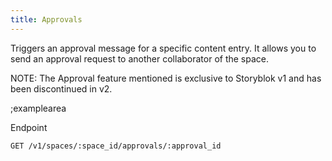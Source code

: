 ```yaml
---
title: Approvals
---
```


Triggers an approval message for a specific content entry. It allows you to send an approval request to another collaborator of the space.

NOTE: The Approval feature mentioned is exclusive to Storyblok v1 and has been discontinued in v2. 

;examplearea

Endpoint

```bash
GET /v1/spaces/:space_id/approvals/:approval_id
```


